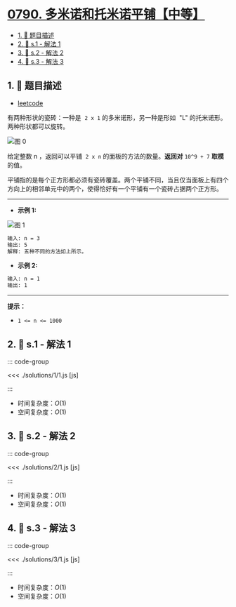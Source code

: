 # [0790. 多米诺和托米诺平铺【中等】](https://github.com/tnotesjs/TNotes.leetcode/tree/main/notes/0790.%20%E5%A4%9A%E7%B1%B3%E8%AF%BA%E5%92%8C%E6%89%98%E7%B1%B3%E8%AF%BA%E5%B9%B3%E9%93%BA%E3%80%90%E4%B8%AD%E7%AD%89%E3%80%91)

<!-- region:toc -->

- [1. 📝 题目描述](#1--题目描述)
- [2. 🎯 s.1 - 解法 1](#2--s1---解法-1)
- [3. 🎯 s.2 - 解法 2](#3--s2---解法-2)
- [4. 🎯 s.3 - 解法 3](#4--s3---解法-3)

<!-- endregion:toc -->

## 1. 📝 题目描述

- [leetcode](https://leetcode.cn/problems/domino-and-tromino-tiling/)

有两种形状的瓷砖：一种是  `2 x 1` 的多米诺形，另一种是形如  "L" 的托米诺形。两种形状都可以旋转。

![图 0](https://cdn.jsdelivr.net/gh/tnotesjs/imgs@main/2025-09-15-20-47-51.png)

给定整数 n ，返回可以平铺  `2 x n` 的面板的方法的数量。**返回对** `10^9 + 7` **取模**  的值。

平铺指的是每个正方形都必须有瓷砖覆盖。两个平铺不同，当且仅当面板上有四个方向上的相邻单元中的两个，使得恰好有一个平铺有一个瓷砖占据两个正方形。

---

- **示例 1:**

![图 1](https://cdn.jsdelivr.net/gh/tnotesjs/imgs@main/2025-09-15-20-47-56.png)

```txt
输入: n = 3
输出: 5
解释: 五种不同的方法如上所示。
```

- **示例 2:**

```txt
输入: n = 1
输出: 1
```

---

**提示：**

- `1 <= n <= 1000`

## 2. 🎯 s.1 - 解法 1

::: code-group

<<< ./solutions/1/1.js [js]

:::

- 时间复杂度：$O(1)$
- 空间复杂度：$O(1)$

## 3. 🎯 s.2 - 解法 2

::: code-group

<<< ./solutions/2/1.js [js]

:::

- 时间复杂度：$O(1)$
- 空间复杂度：$O(1)$

## 4. 🎯 s.3 - 解法 3

::: code-group

<<< ./solutions/3/1.js [js]

:::

- 时间复杂度：$O(1)$
- 空间复杂度：$O(1)$
